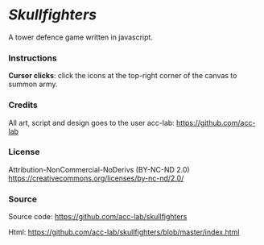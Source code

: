 # ***Skullfighters***

A tower defence game written in javascript.

### Instructions
**Cursor clicks**: click the icons at the top-right corner of the canvas to summon army.

### Credits
All art, script and design goes to the user acc-lab: https://github.com/acc-lab

### License
Attribution-NonCommercial-NoDerivs (BY-NC-ND 2.0)\
https://creativecommons.org/licenses/by-nc-nd/2.0/

### Source
Source code: https://github.com/acc-lab/skullfighters

Html: https://github.com/acc-lab/skullfighters/blob/master/index.html

